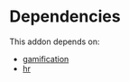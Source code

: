 # Dependencies

This addon depends on:

- [gamification](https://github.com/bringout/oca-ocb-vertical-industry)
- [hr](https://github.com/bringout/oca-ocb-hr)
